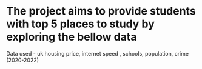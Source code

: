 <h1> The project aims to provide students with top 5 places to study by exploring the bellow data </h1>

Data used - uk housing price, internet speed , schools, population, crime (2020-2022) 


